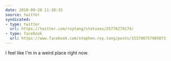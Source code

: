 ```yaml
---
date: 2010-09-28 11:38:15
source: twitter
syndicated:
- type: twitter
  url: https://twitter.com/roytang/statuses/25776279174/
- type: facebook
  url: https://www.facebook.com/stephen.roy.tang/posts/153790757985073
---
```


I feel like I'm in a weird place right now.